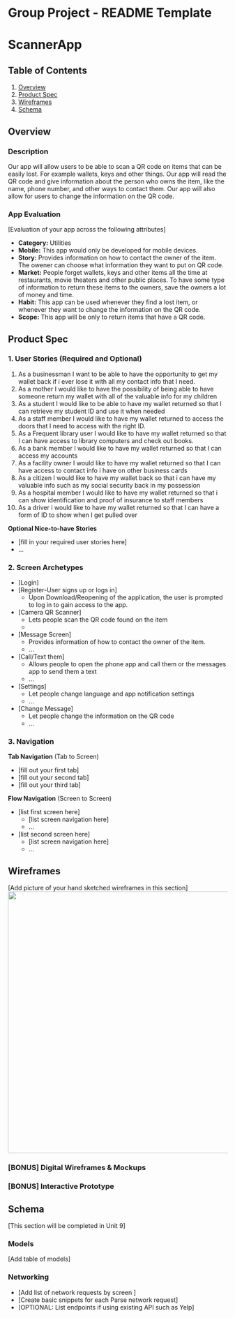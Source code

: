 
Group Project - README Template
===

# ScannerApp
## Table of Contents
1. [Overview](#Overview)
1. [Product Spec](#Product-Spec)
1. [Wireframes](#Wireframes)
2. [Schema](#Schema)

## Overview
### Description
Our app will allow users to be able to scan a QR code on items that can be easily lost. For example wallets, keys and other things. Our app will read the QR code and give information about the person who owns the item, like the name, phone number, and other ways to contact them. Our app will also allow for users to change the information on the QR code. 

### App Evaluation
[Evaluation of your app across the following attributes]
- **Category:**
Utilities
- **Mobile:**
This app would only be developed for mobile devices.
- **Story:**
Provides information on how to contact the owner of the item. The owener can choose what information they want to put on QR code.
- **Market:**
People forget wallets, keys and other items all the time at restaurants, movie theaters and other public places. To have some type of information to return these items to the owners, save the owners a lot of money and time. 
- **Habit:**
This app can be used whenever they find a lost item, or whenever they want to change the information on the QR code.
- **Scope:**
This app will be only to return items that have a QR code. 

## Product Spec

### 1. User Stories (Required and Optional)

1. As a businessman I want to be able to have the opportunity to get my wallet back if i ever lose it with all my contact info that I need. 
2. As a mother I would like to have the possibility of being able to have someone return my wallet with all of the valuable info for my children
3. As a student I would like to be able to have my wallet returned so that I can retrieve 
my student ID and use it when needed
4. As a staff member I would like to have my wallet returned to access the doors that I need to access with the right ID.
5. As a Frequent library user I would like to have my wallet returned so that I can have access to library computers and check out books.
6. As a bank member I would like to have my wallet returned so that I can access my accounts
7. As a facility owner I would like to have my wallet returned so that I can have access to contact info i have on other business cards
8. As a citizen I would like to have my wallet back so that i can have my valuable info such as my social security back in my possession
9. As a hospital member I would like to have my wallet returned so that i can show identification and proof of insurance to staff members
10. As a driver i would like to have my wallet returned so that I can have a form of ID to show when I get pulled over 


**Optional Nice-to-have Stories**

* [fill in your required user stories here]
* ...

### 2. Screen Archetypes

* [Login]
* [Register-User signs up or logs in]
   * Upon Download/Reopening of the application, the user is prompted to log in to gain access to the app.
* [Camera QR Scanner]
   * Lets people scan the QR code found on the item
   * 
* [Message Screen]
   * Provides information of how to contact the owner of the item.
   * ...
* [Call/Text them]
   * Allows people to open the phone app and call them or the messages app to send them a text
   * ...
* [Settings]
   * Let people change language and app notification settings
   * ...
* [Change Message]
   * Let people change the information on the QR code
   * ...

### 3. Navigation

**Tab Navigation** (Tab to Screen)

* [fill out your first tab]
* [fill out your second tab]
* [fill out your third tab]

**Flow Navigation** (Screen to Screen)

* [list first screen here]
   * [list screen navigation here]
   * ...
* [list second screen here]
   * [list screen navigation here]
   * ...

## Wireframes
[Add picture of your hand sketched wireframes in this section]
<img src="YOUR_WIREFRAME_IMAGE_URL" width=600>

### [BONUS] Digital Wireframes & Mockups

### [BONUS] Interactive Prototype

## Schema 
[This section will be completed in Unit 9]
### Models
[Add table of models]
### Networking
- [Add list of network requests by screen ]
- [Create basic snippets for each Parse network request]
- [OPTIONAL: List endpoints if using existing API such as Yelp]
